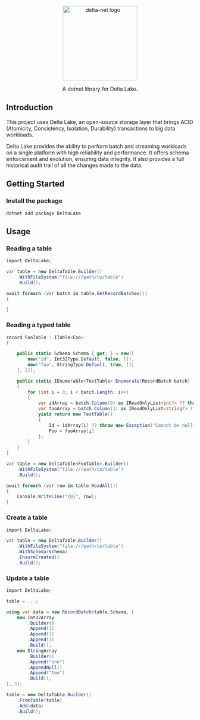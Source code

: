 <p align="center">
    <img src="https://raw.githubusercontent.com/johnsusi/delta-net/main/docs/logo.svg" alt="delta-net logo" height="200">
</p>
<p align="center">
A dotnet library for Delta Lake.
</p>

## Introduction

This project uses Delta Lake, an open-source storage layer that brings ACID (Atomicity, Consistency, Isolation, Durability) transactions to big data workloads.

Delta Lake provides the ability to perform batch and streaming workloads on a single platform with high reliability and performance. It offers schema enforcement and evolution, ensuring data integrity. It also provides a full historical audit trail of all the changes made to the data.

## Getting Started

### Install the package

```pwsh
dotnet add package DeltaLake
```

## Usage

### Reading a table

```csharp
import DeltaLake;

var table = new DeltaTable.Builder()
    .WithFileSystem("file:///path/to/table")
    .Build();

await foreach (var batch in table.GetRecordBatches())
{

}
```

### Reading a typed table

```cs
record FooTable : ITable<Foo>
{

    public static Schema Schema { get; } = new([
        new("id", Int32Type.Default, false, []),
        new("foo", StringType.Default, true, [])
    ], []);

    public static IEnumerable<TestTable> Enumerate(RecordBatch batch)
    {
        for (int i = 0; i < batch.Length; i++)
        {
            var idArray = batch.Column(0) as IReadOnlyList<int?> ?? throw new Exception("Expected non-null array");
            var fooArray = batch.Column(1) as IReadOnlyList<string?> ?? throw new Exception("Expected non-null array");
            yield return new TestTable()
            {
                Id = idArray[i] ?? throw new Exception("Cannot be null"),
                Foo = fooArray[i]
            };
        }
    }
}

var table = new DeltaTable<FooTable>.Builder()
    .WithFileSystem("file:///path/to/table")
    .Build();

await foreach (var row in table.ReadAll())
{
    Console.WriteLine("{0}", row);
}

```

### Create a table

```cs
import DeltaLake;

var table = new DeltaTable.Builder()
    .WithFileSystem("file:///path/to/table")
    .WithSchema(schema)
    .EnsureCreated()
    .Build();

```

### Update a table

```cs
import DeltaLake;

table = ...;

using var data = new RecordBatch(table.Schema, [
    new Int32Array
        .Builder()
        .Append(1)
        .Append(2)
        .Append(3)
        .Build(),
    new StringArray
        .Builder()
        .Append("one")
        .AppendNull()
        .Append("two")
        .Build(),
], 3);

table = new DeltaTable.Builder()
    .FromTable(table)
    .Add(data)
    .Build();

```


